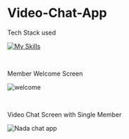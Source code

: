 # Video-Chat-App
<p>Tech Stack used</p>
<div text-align:"center">
 
 [![My Skills](https://skillicons.dev/icons?i=html,css,js,python,django,postgresql)](https://skillicons.dev)
 </div>
 
 <br>
 <p>Member Welcome Screen</p>
 
![welcome](https://github.com/nada-aldubaie2/Video-Chat-App/assets/126459665/09295ffd-9f04-484a-839f-465e4052f873)

 <br>
   <p>Video Chat Screen with Single Member</p>

![Nada chat app](https://github.com/nada-aldubaie2/Video-Chat-App/assets/126459665/c9c6419c-e9cf-4f61-b280-5238318b137a)
